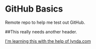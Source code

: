 GitHub Basics
=============

Remote repo to help me test out GitHub.

##This really needs another header.

[I'm learning this with the help of lynda.com](http://www.lynda.com)

